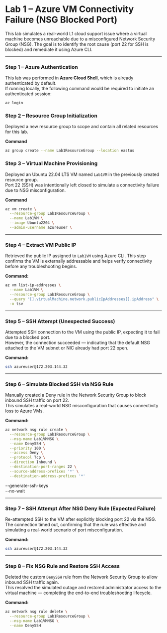 # Lab 1 – Azure VM Connectivity Failure (NSG Blocked Port)

This lab simulates a real-world L1 cloud support issue where a virtual machine becomes unreachable due to a misconfigured Network Security Group (NSG). The goal is to identify the root cause (port 22 for SSH is blocked) and remediate it using Azure CLI.

---

### Step 1 – Azure Authentication

This lab was performed in **Azure Cloud Shell**, which is already authenticated by default.  
If running locally, the following command would be required to initiate an authenticated session:

```bash
az login
```

### Step 2 – Resource Group Initialization

Deployed a new resource group to scope and contain all related resources for this lab.

**Command**
```bash
az group create --name Lab1ResourceGroup --location eastus
```

### Step 3 – Virtual Machine Provisioning

Deployed an Ubuntu 22.04 LTS VM named `Lab1VM` in the previously created resource group.  
Port 22 (SSH) was intentionally left closed to simulate a connectivity failure due to NSG misconfiguration.

**Command**
```bash
az vm create \
  --resource-group Lab1ResourceGroup \
  --name Lab1VM \
  --image Ubuntu2204 \
  --admin-username azureuser \
```
---

### Step 4 – Extract VM Public IP

Retrieved the public IP assigned to `Lab1VM` using Azure CLI. This step confirms the VM is externally addressable and helps verify connectivity before any troubleshooting begins.

**Command:**
```bash
az vm list-ip-addresses \
  --name Lab1VM \
  --resource-group Lab1ResourceGroup \
  --query "[].virtualMachine.network.publicIpAddresses[].ipAddress" \
  -o tsv
```
---

### Step 5 – SSH Attempt (Unexpected Success)

Attempted SSH connection to the VM using the public IP, expecting it to fail due to a blocked port.  
However, the connection succeeded — indicating that the default NSG attached to the VM subnet or NIC already had port 22 open.

**Command:**
```bash
ssh azureuser@172.203.144.32
```

---

### Step 6 – Simulate Blocked SSH via NSG Rule

Manually created a Deny rule in the Network Security Group to block inbound SSH traffic on port 22.  
This simulates a real-world NSG misconfiguration that causes connectivity loss to Azure VMs.

**Command:**
```bash
az network nsg rule create \
  --resource-group Lab1ResourceGroup \
  --nsg-name Lab1VMNSG \
  --name DenySSH \
  --priority 100 \
  --access Deny \
  --protocol Tcp \
  --direction Inbound \
  --destination-port-ranges 22 \
  --source-address-prefixes '*' \
  --destination-address-prefixes '*'
```


  --generate-ssh-keys \
  --no-wait

---

### Step 7 – SSH Attempt After NSG Deny Rule (Expected Failure)

Re-attempted SSH to the VM after explicitly blocking port 22 via the NSG.  
The connection timed out, confirming that the rule was effective and simulating a real-world scenario of port misconfiguration.

**Command:**
```bash
ssh azureuser@172.203.144.32
```
---

### Step 8 – Fix NSG Rule and Restore SSH Access

Deleted the custom `DenySSH` rule from the Network Security Group to allow inbound SSH traffic again.  
This resolved the simulated outage and restored administrator access to the virtual machine — completing the end-to-end troubleshooting lifecycle.

**Command:**
```bash
az network nsg rule delete \
  --resource-group Lab1ResourceGroup \
  --nsg-name Lab1VMNSG \
  --name DenySSH
```
